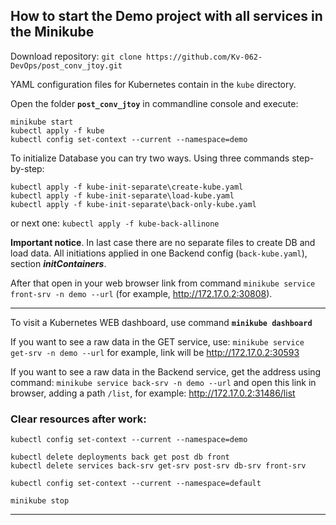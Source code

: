 ## How to start the Demo project with all services in the Minikube

Download repository:
`git clone https://github.com/Kv-062-DevOps/post_conv_jtoy.git`

YAML configuration files for Kubernetes contain in the `kube` directory.  

Open the folder **`post_conv_jtoy`** in commandline console and execute:
```
minikube start
kubectl apply -f kube
kubectl config set-context --current --namespace=demo  
```
To initialize Database you can try two ways. Using three commands step-by-step:
```
kubectl apply -f kube-init-separate\create-kube.yaml
kubectl apply -f kube-init-separate\load-kube.yaml
kubectl apply -f kube-init-separate\back-only-kube.yaml
```
or next one:
    `kubectl apply -f kube-back-allinone`

**Important notice**. In last case there are no separate files to create DB and load data. 
All initiations applied in one Backend config (`back-kube.yaml`), section _**initContainers**_.

After that open in your web browser link from command
`minikube service front-srv -n demo --url`
(for example, <http://172.17.0.2:30808>).  

---
To visit a Kubernetes WEB dashboard, use command **`minikube dashboard`**

If you want to see a raw data in the GET service, use:
`minikube service get-srv -n demo --url`
for example, link will be <http://172.17.0.2:30593>

If you want to see a raw data in the Backend service, get the address using command:
`minikube service back-srv -n demo --url`
and open this link in browser, adding a path `/list`, for example: <http://172.17.0.2:31486/list>

### Clear resources after work:
```
kubectl config set-context --current --namespace=demo

kubectl delete deployments back get post db front
kubectl delete services back-srv get-srv post-srv db-srv front-srv 
 
kubectl config set-context --current --namespace=default
 
minikube stop

```
___












